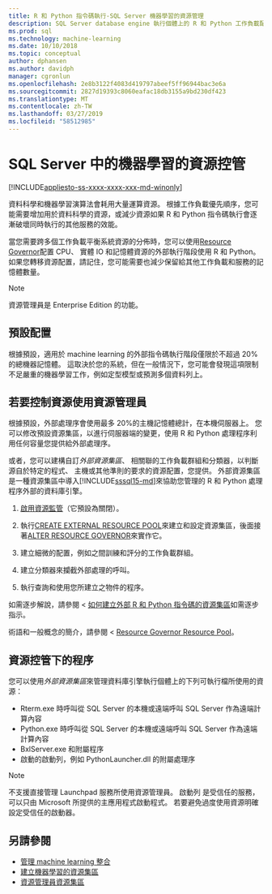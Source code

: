 ```yaml
---
title: R 和 Python 指令碼執行-SQL Server 機器學習的資源管理
description: SQL Server database engine 執行個體上的 R 和 Python 工作負載配置 RAM 記憶體、 CPU 和 IO。
ms.prod: sql
ms.technology: machine-learning
ms.date: 10/10/2018
ms.topic: conceptual
author: dphansen
ms.author: davidph
manager: cgronlun
ms.openlocfilehash: 2e8b3122f4083d419797abeef5ff96944bac3e6a
ms.sourcegitcommit: 2827d19393c8060eafac18db3155a9bd230df423
ms.translationtype: MT
ms.contentlocale: zh-TW
ms.lasthandoff: 03/27/2019
ms.locfileid: "58512985"
---
```

# <a name="resource-governance-for-machine-learning-in-sql-server"></a>SQL Server 中的機器學習的資源控管
[!INCLUDE[appliesto-ss-xxxx-xxxx-xxx-md-winonly](../../includes/appliesto-ss-xxxx-xxxx-xxx-md-winonly.md)]

資料科學和機器學習演算法會耗用大量運算資源。 根據工作負載優先順序，您可能需要增加用於資料科學的資源，或減少資源如果 R 和 Python 指令碼執行會逐漸破壞同時執行的其他服務的效能。 

當您需要跨多個工作負載平衡系統資源的分佈時，您可以使用[Resource Governor](../../relational-databases/resource-governor/resource-governor.md)配置 CPU、 實體 IO 和記憶體資源的外部執行階段使用 R 和 Python。 如果您轉移資源配置，請記住，您可能需要也減少保留給其他工作負載和服務的記憶體數量。 

> [!NOTE] 
> 資源管理員是 Enterprise Edition 的功能。

## <a name="default-allocations"></a>預設配置

根據預設，適用於 machine learning 的外部指令碼執行階段僅限於不超過 20%的總機器記憶體。 這取決於您的系統，但在一般情況下，您可能會發現這項限制不足嚴重的機器學習工作，例如定型模型或預測多個資料列上。 

## <a name="use-resource-governor-to-control-resourcing"></a>若要控制資源使用資源管理員
 
根據預設，外部處理序會使用最多 20%的主機記憶體總計，在本機伺服器上。 您可以修改預設資源集區，以進行伺服器端的變更，使用 R 和 Python 處理程序利用任何容量您提供給外部處理序。

或者，您可以建構自訂*外部資源集區*、 相關聯的工作負載群組和分類器，以判斷源自於特定的程式、 主機或其他準則的要求的資源配置，您提供。 外部資源集區是一種資源集區中導入[!INCLUDE[sssql15-md](../../includes/sssql15-md.md)]來協助您管理的 R 和 Python 處理程序外部的資料庫引擎。

1. [啟用資源監管](https://docs.microsoft.com/sql/relational-databases/resource-governor/enable-resource-governor)（它預設為關閉）。

2. 執行[CREATE EXTERNAL RESOURCE POOL](https://docs.microsoft.com/sql/t-sql/statements/create-external-resource-pool-transact-sql)來建立和設定資源集區，後面接著[ALTER RESOURCE GOVERNOR](https://docs.microsoft.com/sql/t-sql/statements/alter-resource-governor-transact-sql)來實作它。

3. 建立細微的配置，例如之間訓練和評分的工作負載群組。

4. 建立分類器來攔截外部處理的呼叫。

5. 執行查詢和使用您所建立之物件的程序。

如需逐步解說，請參閱 <<c0> [ 如何建立外部 R 和 Python 指令碼的資源集區](../../advanced-analytics/r/how-to-create-a-resource-pool-for-r.md)如需逐步指示。

術語和一般概念的簡介，請參閱 < [Resource Governor Resource Pool](../../relational-databases/resource-governor/resource-governor-resource-pool.md)。

## <a name="processes-under-resource-governance"></a>資源控管下的程序
  
 您可以使用*外部資源集區*來管理資料庫引擎執行個體上的下列可執行檔所使用的資源：

+ Rterm.exe 時呼叫從 SQL Server 的本機或遠端呼叫 SQL Server 作為遠端計算內容
+ Python.exe 時呼叫從 SQL Server 的本機或遠端呼叫 SQL Server 作為遠端計算內容
+ BxlServer.exe 和附屬程序
+ 啟動的啟動列，例如 PythonLauncher.dll 的附屬處理序
  
> [!NOTE]
> 不支援直接管理 Launchpad 服務所使用資源管理員。 啟動列 是受信任的服務，可以只由 Microsoft 所提供的主應用程式啟動程式。 若要避免過度使用資源明確設定受信任的啟動器。
  
## <a name="see-also"></a>另請參閱

+ [管理 machine learning 整合](../r/managing-and-monitoring-r-solutions.md)
+ [建立機器學習的資源集區](../r/how-to-create-a-resource-pool-for-r.md)
+ [資源管理員資源集區](../../relational-databases/resource-governor/resource-governor-resource-pool.md)
